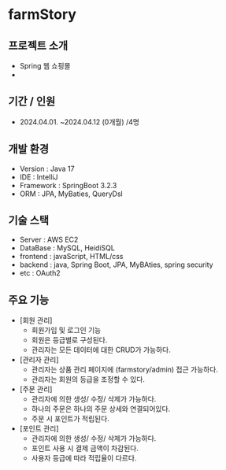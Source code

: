 # farmStory




## 프로젝트 소개
- Spring 웹 쇼핑몰
- 
## 기간 / 인원
- 2024.04.01. ~2024.04.12 (0개월) /4명

## 개발 환경
- Version : Java 17
- IDE : IntelliJ
- Framework : SpringBoot 3.2.3
- ORM : JPA, MyBaties, QueryDsl
  
## 기술 스택
- Server : AWS EC2
- DataBase : MySQL, HeidiSQL
- frontend : javaScript, HTML/css
- backend : java, Spring Boot, JPA, MyBAties, spring security
- etc : OAuth2
  
## 주요 기능
- [회원 관리]
	- 회원가입 및 로그인 기능
	- 회원은 등급별로 구성된다.
	- 관리자는 모든 데이터에 대한 CRUD가 가능하다.
- [관리자 관리]
	- 관리자는 상품 관리 페이지에 (farmstory/admin) 접근 가능하다.
	- 관리자는 회원의 등급을 조정할 수 있다.
- [주문 관리]
	- 관리자에 의한 생성/ 수정/ 삭제가 가능하다.
	- 하나의 주문은 하나의 주문 상세와 연결되어있다.
	- 주문 시 포인트가 적립된다.
- [포인트 관리]
	- 관리자에 의한 생성/ 수정/ 삭제가 가능하다.
	- 포인트 사용 시 결제 금액이 차감된다.
	- 사용자 등급에 따라 적립율이 다르다.
